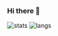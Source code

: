### Hi there 👋
![stats](https://github-readme-stats.vercel.app/api?username=maciekkoks&show_icons=true&theme=tokyonight)
![langs](https://github-readme-stats.vercel.app/api/top-langs/?username=maciekkoks&layout=compact&theme=tokyonight)
